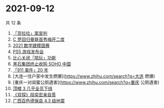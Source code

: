 # 2021-09-12

共 12 条

<!-- BEGIN -->
<!-- 最后更新时间 Sun Sep 12 2021 11:12:54 GMT+0800 (China Standard Time) -->

1. [「货拉拉」案宣判](https://www.zhihu.com/search?q=货拉拉)
1. [C 罗回归曼联首秀梅开二度](https://www.zhihu.com/search?q=C罗)
1. [2021 数学建模国赛](https://www.zhihu.com/search?q=数学建模国赛)
1. [PS5 游戏发布会](https://www.zhihu.com/search?q=PS5)
1. [比心关闭「陪玩」功能](https://www.zhihu.com/search?q=比心)
1. [黑石集团终止收购 SOHO 中国](https://www.zhihu.com/search?q=SOHO)
1. [「911 事件」20 年](https://www.zhihu.com/search?q=911)
1. [大连一住户家中发生燃爆](https://www.zhihu.com/search?q=大连 燃爆)
1. [重庆一对闺蜜公厕遇害](https://www.zhihu.com/search?q=重庆 公厕遇害)
1. [顶楼 3 几乎全员下线](https://www.zhihu.com/search?q=顶楼3)
1. [《双探》段奕宏亲自答](https://www.zhihu.com/search?q=双探)
1. [广西百色德保县 4.3 级地震](https://www.zhihu.com/search?q=广西地震)

<!-- END -->
